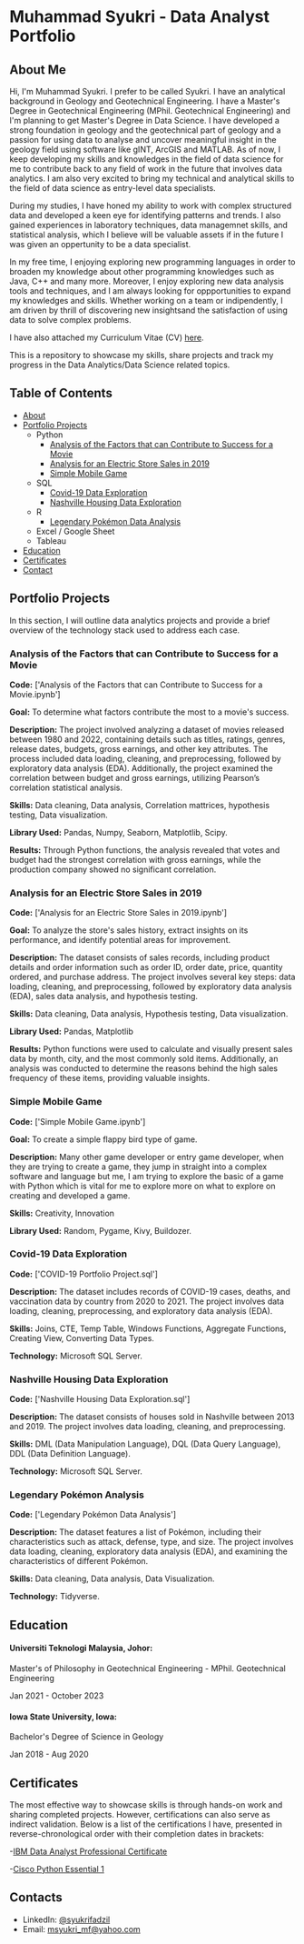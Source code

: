 # Muhammad Syukri - Data Analyst Portfolio
## About Me
Hi, I'm Muhammad Syukri. I prefer to be called Syukri. I have an analytical background in Geology and Geotechnical Engineering. I have a Master's Degree in Geotechnical Engineering (MPhil. Geotechnical Engineering) and I'm planning to get Master's Degree in Data Science. I have developed a strong foundation in geology and the geotechnical part of geology and a passion for using data to analyse and uncover meaningful insight in the geology field using software like gINT, ArcGIS and MATLAB. As of now, I keep developing my skills and knowledges in the field of data science for me to contribute back to any field of work in the future that involves data analytics. I am also very excited to bring my technical and analytical skills to the field of data science as entry-level data specialists.

During my studies, I have honed my ability to work with complex structured data and developed a keen eye for identifying patterns and trends. I also gained experiences in laboratory techniques, data managemnet skills, and statistical analysis, which I believe will be valuable assets if in the future I was given an oppertunity to be a data specialist.

In my free time, I enjoying exploring new programming languages in order to broaden my knowledge about other programming knowledges such as Java, C++ and many more. Moreover, I enjoy exploring new data analysis tools and techniques, and I am always looking for oppportunities to expand my knowledges and skills. Whether working on a team or indipendently, I am driven by thrill of discovering new insightsand the satisfaction of using data to solve complex problems.

I have also attached my Curriculum Vitae (CV) [here](https://github.com/syukrifadzil/Data-Analyst-Portfolio/blob/main/Syukri%20Fadzil%20CV.pdf).

This is a repository to showcase my skills, share projects and track my progress in the Data Analytics/Data Science related topics.

## Table of Contents
- [About](https://github.com/syukrifadzil/Data-Analyst-Portfolio/blob/main/README.md#about-me)
- [Portfolio Projects](https://github.com/syukrifadzil/Data-Analyst-Portfolio/blob/main/README.md#portfolio-projects)
  - Python
    - [Analysis of the Factors that can Contribute to Success for a Movie](https://github.com/syukrifadzil/Data-Analyst-Portfolio/blob/main/README.md#analysis-of-the-factors-that-can-contribute-to-success-for-a-movie)
    - [Analysis for an Electric Store Sales in 2019](https://github.com/syukrifadzil/Data-Analyst-Portfolio/blob/main/README.md#analysis-of-the-factors-that-can-contribute-to-success-for-a-movie)
    - [Simple Mobile Game](https://github.com/syukrifadzil/Data-Analyst-Portfolio/tree/main?tab=readme-ov-file#simple-mobile-game)
  - SQL
    - [Covid-19 Data Exploration](https://github.com/syukrifadzil/Data-Analyst-Portfolio/tree/main?tab=readme-ov-file#covid-19-data-exploration)
    - [Nashville Housing Data Exploration](https://github.com/syukrifadzil/Data-Analyst-Portfolio/tree/main?tab=readme-ov-file#nashville-housing-data-exploration)
  - R
    - [Legendary Pokémon Data Analysis](https://github.com/syukrifadzil/Data-Analyst-Portfolio/tree/main?tab=readme-ov-file#nashville-housing-data-exploration)
  - Excel / Google Sheet
  - Tableau
- [Education](https://github.com/syukrifadzil/Data-Analyst-Portfolio/blob/main/README.md#education)
- [Certificates](https://github.com/syukrifadzil/Data-Analyst-Portfolio/blob/main/README.md#certificates)
- [Contact](https://github.com/syukrifadzil/Data-Analyst-Portfolio/blob/main/README.md#contacts)

## Portfolio Projects
In this section, I will outline data analytics projects and provide a brief overview of the technology stack used to address each case.

### Analysis of the Factors that can Contribute to Success for a Movie
**Code:** ['Analysis of the Factors that can Contribute to Success for a Movie.ipynb']

**Goal:** To determine what factors contribute the most to a movie's success.

**Description:** The project involved analyzing a dataset of movies released between 1980 and 2022, containing details such as titles, ratings, genres, release dates, budgets, gross earnings, and other key attributes. The process included data loading, cleaning, and preprocessing, followed by exploratory data analysis (EDA). Additionally, the project examined the correlation between budget and gross earnings, utilizing Pearson’s correlation statistical analysis.

**Skills:** Data cleaning, Data analysis, Correlation mattrices, hypothesis testing, Data visualization.

**Library Used:** Pandas, Numpy, Seaborn, Matplotlib, Scipy.

**Results:** Through Python functions, the analysis revealed that votes and budget had the strongest correlation with gross earnings, while the production company showed no significant correlation.

### Analysis for an Electric Store Sales in 2019
**Code:** ['Analysis for an Electric Store Sales in 2019.ipynb']

**Goal:** To analyze the store's sales history, extract insights on its performance, and identify potential areas for improvement.

**Description:** The dataset consists of sales records, including product details and order information such as order ID, order date, price, quantity ordered, and purchase address. The project involves several key steps: data loading, cleaning, and preprocessing, followed by exploratory data analysis (EDA), sales data analysis, and hypothesis testing.

**Skills:** Data cleaning, Data analysis, Hypothesis testing, Data visualization.

**Library Used:** Pandas, Matplotlib

**Results:** Python functions were used to calculate and visually present sales data by month, city, and the most commonly sold items. Additionally, an analysis was conducted to determine the reasons behind the high sales frequency of these items, providing valuable insights.

### Simple Mobile Game
**Code:** ['Simple Mobile Game.ipynb']

**Goal:** To create a simple flappy bird type of game.

**Description:** Many other game developer or entry game developer, when they are trying to create a game, they jump in straight into a complex software and language but me, I am trying to explore the basic of a game with Python which is vital for me to explore more on what to explore on creating and developed a game.

**Skills:** Creativity, Innovation

**Library Used:** Random, Pygame, Kivy, Buildozer.



### Covid-19 Data Exploration
**Code:** ['COVID-19 Portfolio Project.sql']

**Description:** The dataset includes records of COVID-19 cases, deaths, and vaccination data by country from 2020 to 2021. The project involves data loading, cleaning, preprocessing, and exploratory data analysis (EDA).

**Skills:** Joins, CTE, Temp Table, Windows Functions, Aggregate Functions, Creating View, Converting Data Types.

**Technology:** Microsoft SQL Server.

### Nashville Housing Data Exploration
**Code:** ['Nashville Housing Data Exploration.sql']

**Description:** The dataset consists of houses sold in Nashville between 2013 and 2019. The project involves data loading, cleaning, and preprocessing.

**Skills:** DML (Data Manipulation Language), DQL (Data Query Language), DDL (Data Definition Language).

**Technology:** Microsoft SQL Server.



### Legendary Pokémon Analysis
**Code:** ['Legendary Pokémon Data Analysis']

**Description:** The dataset features a list of Pokémon, including their characteristics such as attack, defense, type, and size. The project involves data loading, cleaning, exploratory data analysis (EDA), and examining the characteristics of different Pokémon.

**Skills:** Data cleaning, Data analysis, Data Visualization.

**Technology:** Tidyverse.





## Education

#### Universiti Teknologi Malaysia, Johor:
Master's of Philosophy in Geotechnical Engineering - MPhil. Geotechnical Engineering

Jan 2021 - October 2023

#### Iowa State University, Iowa:
Bachelor's Degree of Science in Geology

Jan 2018 - Aug 2020

## Certificates
The most effective way to showcase skills is through hands-on work and sharing completed projects. However, certifications can also serve as indirect validation. Below is a list of the certifications I have, presented in reverse-chronological order with their completion dates in brackets:

-[IBM Data Analyst Professional Certificate](https://coursera.org/share/34d83e49664c886ce26994b35b93b9fb)

-[Cisco Python Essential 1](https://www.credly.com/badges/458f33a7-daa0-4485-99f2-879534505c10/public_url)


## Contacts
- LinkedIn: [@syukrifadzil](https://www.linkedin.com/in/syukrifadzil/)
- Email: msyukri_mf@yahoo.com
